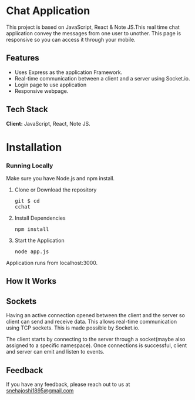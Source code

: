 # Chat Application
   




This project is based on JavaScript, React & Note JS.This real time chat application convey the messages from one user to unother.
This page is responsive so you can access it through your mobile.



## Features

- Uses Express as the application Framework.
- Real-time communication between a client and a server using Socket.io.
- Login page to use application
- Responsive webpage.


## Tech Stack

**Client:** JavaScript, React, Note JS.

# Installation

### Running Locally

Make sure you have Node.js and npm install.

  1. Clone or Download the repository 
    <pre>git 
    $ cd cchat</pre>
  2. Install Dependencies
      <pre>npm install</pre>
 
  3. Start the Application
     <pre>node app.js</pre>
  Application runs from localhost:3000.
      
## How It Works

  
      
 ## Sockets
    
   Having an active connection opened between the client and the server so client can send and receive data. This allows             real-time communication using TCP sockets. This is made possible by Socket.io.

   The client starts by connecting to the server through a socket(maybe also assigned to a specific namespace). Once connections is successful, client and server can emit and listen to events. 





## Feedback

If you have any feedback, please reach out to us at snehajoshi1895@gmail.com

